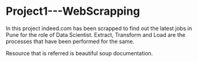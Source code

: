 # Project1---WebScrapping

In this project indeed.com has been scrapped to find out the latest jobs in Pune for the role of Data Scientist. Extract, Transform and Load are the processes that have been performed for the same. 

Resource that is referred is beautiful soup documentation.
